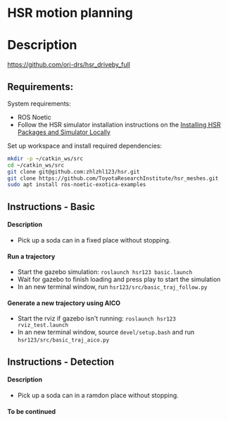 # HSR motion planning

# Description
https://github.com/ori-drs/hsr_driveby_full

## Requirements:
System requirements:
- ROS Noetic
- Follow the HSR simulator installation instructions on the [Installing HSR Packages and Simulator Locally](https://github.com/ori-orion/orion-documentation/wiki/Installing-HSR-Packages-and-Simulator-Locally)

Set up workspace and install required dependencies:
```bash
mkdir -p ~/catkin_ws/src
cd ~/catkin_ws/src
git clone git@github.com:zhlzhl123/hsr.git
git clone https://github.com/ToyotaResearchInstitute/hsr_meshes.git
sudo apt install ros-noetic-exotica-examples
```

## Instructions - Basic
#### Description
- Pick up a soda can in a fixed place without stopping.
#### Run a trajectory
- Start the gazebo simulation:
`roslaunch hsr123 basic.launch`
- Wait for gazebo to finish loading and press play to start the simulation
- In an new terminal window, run `hsr123/src/basic_traj_follow.py`
#### Generate a new trajectory using AICO
- Start the rviz if gazebo isn't running:
`roslaunch hsr123 rviz_test.launch`
- In an new terminal window, source `devel/setup.bash` and run `hsr123/src/basic_traj_aico.py`

## Instructions - Detection
#### Description
- Pick up a soda can in a ramdon place without stopping.
#### To be continued
